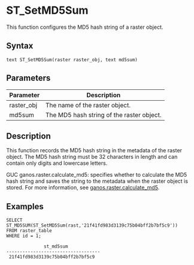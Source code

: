 # ST\_SetMD5Sum

This function configures the MD5 hash string of a raster object.

## Syntax

```
text ST_SetMD5Sum(raster raster_obj, text md5sum)
```

## Parameters

|Parameter|Description|
|---------|-----------|
|raster\_obj|The name of the raster object.|
|md5sum|The MD5 hash string of the raster object.|

## Description

This function records the MD5 hash string in the metadata of the raster object. The MD5 hash string must be 32 characters in length and can contain only digits and lowercase letters.

GUC ganos.raster.calculate\_md5: specifies whether to calculate the MD5 hash string and saves the string to the metadata when the raster object is stored. For more information, see [ganos.raster.calculate\_md5]().

## Examples

```
SELECT ST_MD5SUM(ST_SetMD5Sum(rast,'21f41fd983d3139c75b04bff2b7bf5c9'))
FROM raster_table
WHERE id = 1;

              st_md5sum
-----------------------------------
 21f41fd983d3139c75b04bff2b7bf5c9
```

